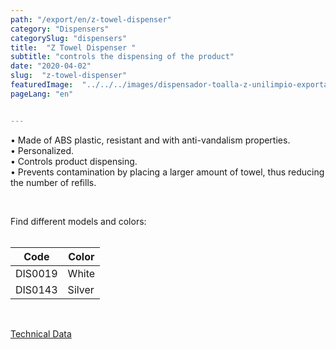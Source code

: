 ```yaml
---
path: "/export/en/z-towel-dispenser"
category: "Dispensers"
categorySlug: "dispensers"
title:  "Z Towel Dispenser "
subtitle: "controls the dispensing of the product"
date: "2020-04-02"
slug:  "z-towel-dispenser"
featuredImage:  "../../../images/dispensador-toalla-z-unilimpio-exportacion.jpg"
pageLang: "en"


---
```

• Made of ABS plastic, resistant and with anti-vandalism properties.<br/>
• Personalized.<br/>
• Controls product dispensing.<br/>
• Prevents contamination by placing a larger amount of towel, thus reducing the number of refills.<br/>

<br/>

Find different models and colors:
<br><br>
<table class="min-w-full md:min-w-0 divide-y-0 divide-gray-200">
          <thead class=" bg-white">
            <tr>
              <th scope="col" class="px-2 py-2 text-center text-xs font-medium text-white bg-primary-default  tracking-wider">
                Code
              </th>
              <th scope="col" class="px-2 py-2 text-center text-xs font-medium text-white bg-primary-lighter  tracking-wider">
                Color
              </th>
            </tr>
          </thead>
          <tbody>
            <tr class="bg-gray-100">
              <td class="px-2 py-2 whitespace-nowrap text-xs text-gray-700 text-center">
              DIS0019
              </td>
              <td class="px-2 py-2 whitespace-nowrap text-xs text-gray-700 text-center">
               White
              </td>
            </tr>
            <tr class="bg-gray-300">
              <td class="px-2 py-2 whitespace-nowrap text-xs text-gray-700 text-center">
              DIS0143
              </td>
              <td class="px-2 py-2 whitespace-nowrap text-xs text-gray-700 text-center">
              Silver
              </td>
            </tr>
          </tbody>
        </table><br/>

<a href="../../../files/FT-exportacion-dispensador-toalla-z.pdf" target="_blank" rel="noopener">Technical Data</a>
